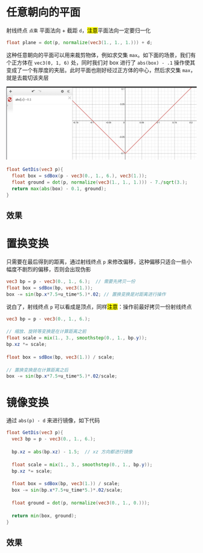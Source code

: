 # 任意朝向的平面

射线终点 `点乘` 平面法向 + 截距 `d`，<mark>注意</mark>平面法向一定要归一化

```glsl
float plane = dot(p, normalize(vec3(1., 1., 1.))) + d;
```

这种任意朝向的平面可以用来裁剪物体，例如求交集 `max`。如下面的场景，我们有个正方体在 `vec3(0, 1, 6)` 处，同时我们对 box 进行了 `abs(box) - .1` 操作使其变成了一个有厚度的夹层。此时平面也刚好经过正方体的中心，然后求交集 `max`，就是去裁切该夹层

![abs](./imgs/abs.png)

```glsl
float GetDis(vec3 p){
  float box = sdBox(p - vec3(0., 1., 6.), vec3(1.));
  float ground = dot(p, normalize(vec3(1., 1., 1.))) - 7./sqrt(3.);
  return max(abs(box) - 0.1, ground);
}
```

## 效果

<canvas class="glslCanvas" data-fragment-url="./src/05-技巧-平面裁切.frag" width="500" height="500"></canvas>

# 置换变换

只需要在最后得到的距离，通过射线终点 `p` 来修改偏移，这种偏移只适合一些小幅度不剧烈的偏移，否则会出现伪影

```glsl
vec3 bp = p - vec3(0., 1., 6.);  // 需要先拷贝一份
float box = sdBox(bp, vec3(1.)); 
box -= sin(bp.x*7.5+u_time*5.)*.02; // 置换变换是对距离进行操作
```

说白了，射线终点 `p` 可以看成是顶点，同样<mark>注意</mark>：操作前最好拷贝一份射线终点

```glsl
vec3 bp = p - vec3(0., 1., 6.);

// 缩放、旋转等变换是在计算距离之前
float scale = mix(1., 3., smoothstep(0., 1., bp.y));
bp.xz *= scale;

float box = sdBox(bp, vec3(1.)) / scale; 

// 置换变换是在计算距离之后
box -= sin(bp.x*7.5+u_time*5.)*.02/scale;
```

# 镜像变换

通过 `abs(p) - d` 来进行镜像，如下代码

```glsl
float GetDis(vec3 p){
  vec3 bp = p - vec3(0., 1., 6.);

  bp.xz = abs(bp.xz) - 1.5;  // xz 方向都进行镜像

  float scale = mix(1., 3., smoothstep(0., 1., bp.y));
  bp.xz *= scale;
  
  float box = sdBox(bp, vec3(1.)) / scale; 
  box -= sin(bp.x*7.5+u_time*5.)*.02/scale;

  float ground = dot(p, normalize(vec3(0., 1., 0.)));

  return min(box, ground);
}
```

## 效果

<canvas class="glslCanvas" data-fragment-url="./src/05-技巧-置换变换.frag" width="500" height="500"></canvas>